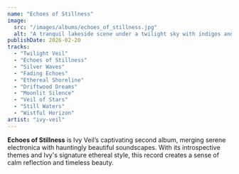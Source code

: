 ```yaml
---
name: "Echoes of Stillness"
image:
  src: "/images/albums/echoes_of_stillness.jpg"
  alt: "A tranquil lakeside scene under a twilight sky with indigos and silver tones, reflecting stars on the water, featuring Ivy Veil's unique IV ivy vine logo."
publishDate: 2026-02-20
tracks:
  - "Twilight Veil"
  - "Echoes of Stillness"
  - "Silver Waves"
  - "Fading Echoes"
  - "Ethereal Shoreline"
  - "Driftwood Dreams"
  - "Moonlit Silence"
  - "Veil of Stars"
  - "Still Waters"
  - "Wistful Horizon"
artist: "ivy-veil"
---
```


**Echoes of Stillness** is Ivy Veil’s captivating second album, merging serene electronica with hauntingly beautiful soundscapes. With its introspective themes and Ivy's signature ethereal style, this record creates a sense of calm reflection and timeless beauty.
